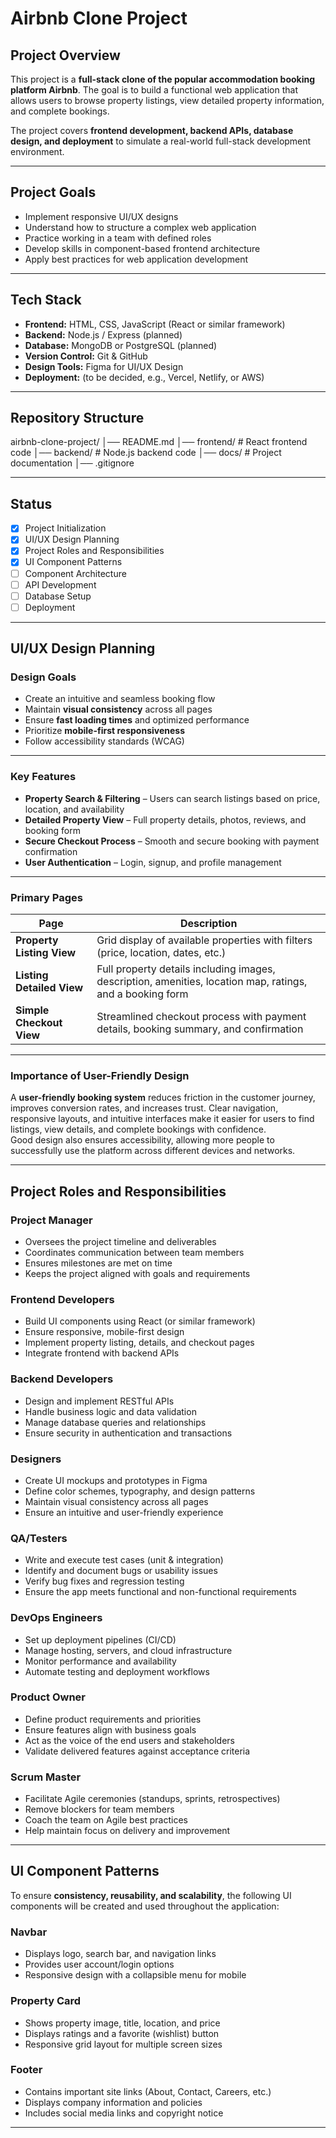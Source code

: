 # Airbnb Clone Project

## Project Overview

This project is a **full-stack clone of the popular accommodation booking platform Airbnb**. The goal is to build a functional web application that allows users to browse property listings, view detailed property information, and complete bookings.

The project covers **frontend development, backend APIs, database design, and deployment** to simulate a real-world full-stack development environment.

---

## Project Goals

- Implement responsive UI/UX designs  
- Understand how to structure a complex web application  
- Practice working in a team with defined roles  
- Develop skills in component-based frontend architecture  
- Apply best practices for web application development  

---

## Tech Stack

- **Frontend:** HTML, CSS, JavaScript (React or similar framework)  
- **Backend:** Node.js / Express (planned)  
- **Database:** MongoDB or PostgreSQL (planned)  
- **Version Control:** Git & GitHub  
- **Design Tools:** Figma for UI/UX Design  
- **Deployment:** (to be decided, e.g., Vercel, Netlify, or AWS)  

---

## Repository Structure

airbnb-clone-project/
│── README.md
│── frontend/ # React frontend code
│── backend/ # Node.js backend code
│── docs/ # Project documentation
│── .gitignore


---

## Status

- [x] Project Initialization  
- [x] UI/UX Design Planning  
- [x] Project Roles and Responsibilities  
- [x] UI Component Patterns  
- [ ] Component Architecture  
- [ ] API Development  
- [ ] Database Setup  
- [ ] Deployment  

---

## UI/UX Design Planning

### Design Goals

- Create an intuitive and seamless booking flow  
- Maintain **visual consistency** across all pages  
- Ensure **fast loading times** and optimized performance  
- Prioritize **mobile-first responsiveness**  
- Follow accessibility standards (WCAG)  

---

### Key Features

- **Property Search & Filtering** – Users can search listings based on price, location, and availability  
- **Detailed Property View** – Full property details, photos, reviews, and booking form  
- **Secure Checkout Process** – Smooth and secure booking with payment confirmation  
- **User Authentication** – Login, signup, and profile management  

---

### Primary Pages

| Page                  | Description |
|------------------------|-------------|
| **Property Listing View** | Grid display of available properties with filters (price, location, dates, etc.) |
| **Listing Detailed View** | Full property details including images, description, amenities, location map, ratings, and a booking form |
| **Simple Checkout View** | Streamlined checkout process with payment details, booking summary, and confirmation |

---

### Importance of User-Friendly Design

A **user-friendly booking system** reduces friction in the customer journey, improves conversion rates, and increases trust. Clear navigation, responsive layouts, and intuitive interfaces make it easier for users to find listings, view details, and complete bookings with confidence.  
Good design also ensures accessibility, allowing more people to successfully use the platform across different devices and networks.  

---

## Project Roles and Responsibilities

### **Project Manager**

- Oversees the project timeline and deliverables  
- Coordinates communication between team members  
- Ensures milestones are met on time  
- Keeps the project aligned with goals and requirements  

### **Frontend Developers**

- Build UI components using React (or similar framework)  
- Ensure responsive, mobile-first design  
- Implement property listing, details, and checkout pages  
- Integrate frontend with backend APIs  

### **Backend Developers**

- Design and implement RESTful APIs  
- Handle business logic and data validation  
- Manage database queries and relationships  
- Ensure security in authentication and transactions  

### **Designers**

- Create UI mockups and prototypes in Figma  
- Define color schemes, typography, and design patterns  
- Maintain visual consistency across all pages  
- Ensure an intuitive and user-friendly experience  

### **QA/Testers**

- Write and execute test cases (unit & integration)  
- Identify and document bugs or usability issues  
- Verify bug fixes and regression testing  
- Ensure the app meets functional and non-functional requirements  

### **DevOps Engineers**

- Set up deployment pipelines (CI/CD)  
- Manage hosting, servers, and cloud infrastructure  
- Monitor performance and availability  
- Automate testing and deployment workflows  

### **Product Owner**

- Define product requirements and priorities  
- Ensure features align with business goals  
- Act as the voice of the end users and stakeholders  
- Validate delivered features against acceptance criteria  

### **Scrum Master**

- Facilitate Agile ceremonies (standups, sprints, retrospectives)  
- Remove blockers for team members  
- Coach the team on Agile best practices  
- Help maintain focus on delivery and improvement  

---

## UI Component Patterns

To ensure **consistency, reusability, and scalability**, the following UI components will be created and used throughout the application:

### **Navbar**

- Displays logo, search bar, and navigation links  
- Provides user account/login options  
- Responsive design with a collapsible menu for mobile  

### **Property Card**

- Shows property image, title, location, and price  
- Displays ratings and a favorite (wishlist) button  
- Responsive grid layout for multiple screen sizes  

### **Footer**

- Contains important site links (About, Contact, Careers, etc.)  
- Displays company information and policies  
- Includes social media links and copyright notice  

---


